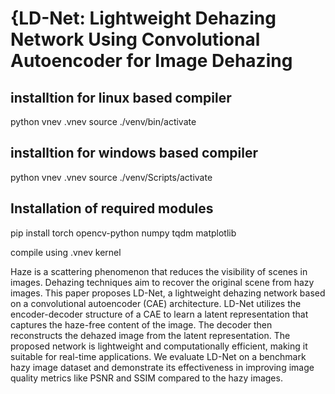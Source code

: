 # {LD-Net: Lightweight Dehazing Network Using Convolutional Autoencoder for Image Dehazing


## installtion for linux based compiler 

python vnev .vnev
source ./venv/bin/activate

## installtion for windows based compiler 

python vnev .vnev
source ./venv/Scripts/activate

## Installation of required modules 
pip install torch opencv-python numpy tqdm matplotlib

compile using .vnev kernel 


Haze is a scattering phenomenon that reduces the visibility of scenes in images. Dehazing techniques aim to recover the original scene from hazy images. This paper proposes LD-Net, a lightweight dehazing network based on a convolutional autoencoder (CAE) architecture. LD-Net utilizes the encoder-decoder structure of a CAE to learn a latent representation that captures the haze-free content of the image. The decoder then reconstructs the dehazed image from the latent representation. The proposed network is lightweight and computationally efficient, making it suitable for real-time applications. We evaluate LD-Net on a benchmark hazy image dataset and demonstrate its effectiveness in improving image quality metrics like PSNR and SSIM compared to the hazy images.

